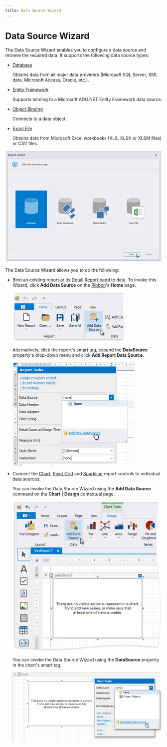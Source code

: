 ```yaml
---
title: Data Source Wizard
---
```

# Data Source Wizard

The Data Source Wizard enables you to configure a data source and retrieve the required data. It supports the following data source types:

* [Database](report-wizard\data-bound-report\connect-to-a-database.md)
	
	Obtains data from all major data providers (Microsoft SQL Server, XML data, Microsoft Access, Oracle, etc.).
* [Entity Framework](report-wizard\data-bound-report\connect-to-an-entity-framework-data-source.md)
	
	Supports binding to a Microsoft ADO.NET Entity Framework data source.
* [Object Binding](report-wizard\data-bound-report\connect-to-an-object-data-source.md)
	
	Connects to a data object.
* [Excel File](report-wizard\data-bound-report\connect-to-an-excel-data-source.md)
	
	Obtains data from Microsoft Excel workbooks (XLS, XLSX or XLSM files) or CSV files.

![eurd-win-report-wizard-select-data-source-type](../../../../images/eurd-win-report-wizard-select-data-source-type.png)

The Data Source Wizard allows you to do the following:

* Bind an existing report or its [Detail Report band](../introduction-to-banded-reports.md) to data. To invoke this Wizard, click **Add Data Source** on the [Ribbon](toolbar.md)'s **Home** page.

    ![eurd-win-add-report-data-source](../../../../images/eurd-win-add-new-report-data-source-ribbon.png)
	
    Alternatively, click the report's smart tag, expand the **DataSource** property's drop-down menu and click **Add Report Data Source**.

	![eurd-win-add-report-data-source](../../../../images/eurd-win-add-report-data-source.png)
	
* Connect the [Chart](../use-report-elements/use-charts-and-pivot-grids.md), [Pivot Grid](../create-popular-reports/create-a-cross-tab-report.md) and [Sparkline](../use-report-elements/use-gauges-and-sparklines.md) report controls to individual data sources.

    You can invoke the Data Source Wizard using the **Add Data Source** command on the **Chart** | **Design** contextual page.

    ![eurd-win-add-chart-data-source-ribbon](../../../../images/eurd-win-add-chart-data-source-ribbon.png)

    You can invoke the Data Source Wizard using the **DataSource** property in the chart's smart tag.
	
	![HowTo - AddChartDataSource](../../../../images/eurd-win-addchartdatasource.png)